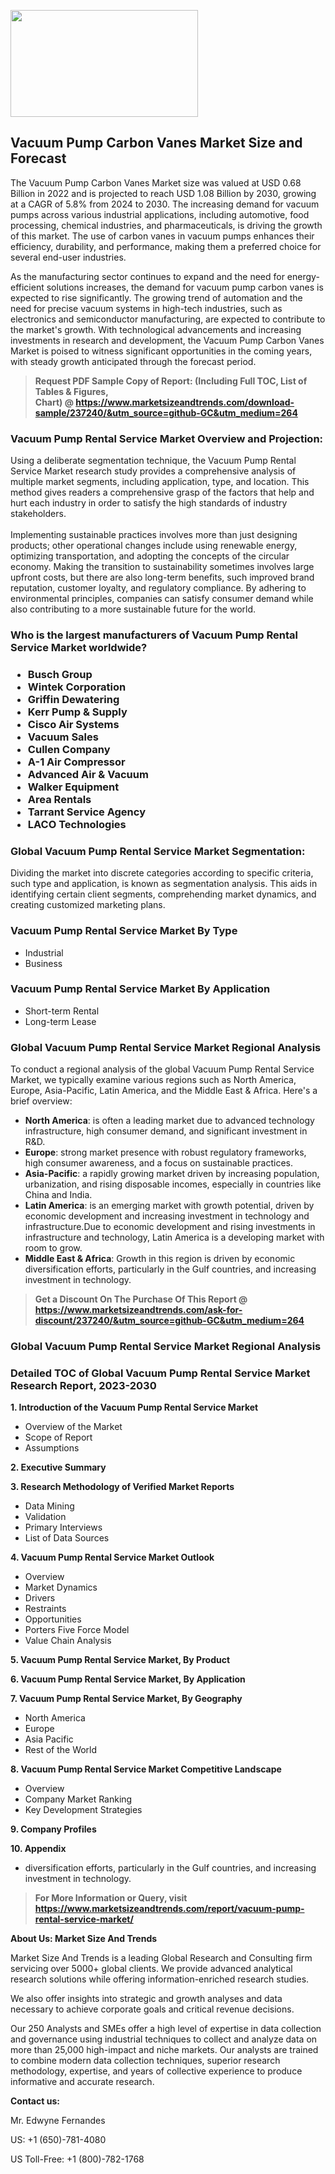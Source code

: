 <p><img class="alignnone size-medium wp-image-20088" src="https://ffe5etoiles.com/wp-content/uploads/2024/12/MST1-300x171.png" alt="" width="300" height="171" /></p><h2>Vacuum Pump Carbon Vanes Market Size and Forecast</h2><p>The Vacuum Pump Carbon Vanes Market size was valued at USD 0.68 Billion in 2022 and is projected to reach USD 1.08 Billion by 2030, growing at a CAGR of 5.8% from 2024 to 2030. The increasing demand for vacuum pumps across various industrial applications, including automotive, food processing, chemical industries, and pharmaceuticals, is driving the growth of this market. The use of carbon vanes in vacuum pumps enhances their efficiency, durability, and performance, making them a preferred choice for several end-user industries.</p><p>As the manufacturing sector continues to expand and the need for energy-efficient solutions increases, the demand for vacuum pump carbon vanes is expected to rise significantly. The growing trend of automation and the need for precise vacuum systems in high-tech industries, such as electronics and semiconductor manufacturing, are expected to contribute to the market's growth. With technological advancements and increasing investments in research and development, the Vacuum Pump Carbon Vanes Market is poised to witness significant opportunities in the coming years, with steady growth anticipated through the forecast period.</p></p><blockquote id="" class=""><strong>Request PDF Sample Copy of Report: (Including Full TOC, List of Tables &amp; Figures, Chart)&nbsp;@&nbsp;<strong><a href="https://www.marketsizeandtrends.com/download-sample/237240/&utm_source=github-GC&utm_medium=264" target="_blank">https://www.marketsizeandtrends.com/download-sample/237240/&utm_source=github-GC&utm_medium=264</a></strong></strong></blockquote><h3 id="" class="">Vacuum Pump Rental Service Market&nbsp;Overview and Projection:</h3><p id="" class="">Using a deliberate segmentation technique, the Vacuum Pump Rental Service Market research study provides a comprehensive analysis of multiple market segments, including application, type, and location. This method gives readers a comprehensive grasp of the factors that help and hurt each industry in order to satisfy the high standards of industry stakeholders. <br /> <br />Implementing sustainable practices involves more than just designing products; other operational changes include using renewable energy, optimizing transportation, and adopting the concepts of the circular economy. Making the transition to sustainability sometimes involves large upfront costs, but there are also long-term benefits, such improved brand reputation, customer loyalty, and regulatory compliance. By adhering to environmental principles, companies can satisfy consumer demand while also contributing to a more sustainable future for the world.</p><h3 id="" class="">Who is the largest manufacturers of&nbsp;Vacuum Pump Rental Service Market worldwide?</h3><h3 class=""><p><ul><li>Busch Group </li><li> Wintek Corporation </li><li> Griffin Dewatering </li><li> Kerr Pump & Supply </li><li> Cisco Air Systems </li><li> Vacuum Sales </li><li> Cullen Company </li><li> A-1 Air Compressor </li><li> Advanced Air & Vacuum </li><li> Walker Equipment </li><li> Area Rentals </li><li> Tarrant Service Agency </li><li> LACO Technologies</li></ul></p></h3><h3 id="" class="">Global&nbsp;Vacuum Pump Rental Service Market Segmentation:</h3><p id="" class="">Dividing the market into discrete categories according to specific criteria, such type and application, is known as segmentation analysis. This aids in identifying certain client segments, comprehending market dynamics, and creating customized marketing plans.</p><h3 id="" class="">Vacuum Pump Rental Service Market&nbsp;By Type</h3><p><p><ul><li>Industrial</li><li> Business</p></li></ul></p></p><h3 id="" class="">Vacuum Pump Rental Service Market&nbsp;By Application</h3><p class=""><p><ul><li>Short-term Rental</li><li> Long-term Lease</li></ul></p></p><h3 id="" class="">Global Vacuum Pump Rental Service Market Regional Analysis</h3><p id="" class="">To conduct a regional analysis of the global Vacuum Pump Rental Service Market, we typically examine various regions such as North America, Europe, Asia-Pacific, Latin America, and the Middle East &amp; Africa. Here's a brief overview:</p><ul><li><strong>North America</strong>: is often a leading market due to advanced technology infrastructure, high consumer demand, and significant investment in R&amp;D.</li><li><strong>Europe</strong>: strong market presence with robust regulatory frameworks, high consumer awareness, and a focus on sustainable practices.</li><li><strong>Asia-Pacific</strong>: a rapidly growing market driven by increasing population, urbanization, and rising disposable incomes, especially in countries like China and India.</li><li><strong>Latin America</strong>: is an emerging market with growth potential, driven by economic development and increasing investment in technology and infrastructure.Due to economic development and rising investments in infrastructure and technology, Latin America is a developing market with room to grow.</li><li><strong>Middle East &amp; Africa</strong>: Growth in this region is driven by economic diversification efforts, particularly in the Gulf countries, and increasing investment in technology.</li></ul><blockquote id="" class=""><strong>Get a Discount On The Purchase Of This Report @ <strong><a href="https://www.marketsizeandtrends.com/ask-for-discount/237240/&utm_source=github-GC&utm_medium=264" target="_blank">https://www.marketsizeandtrends.com/ask-for-discount/237240/&utm_source=github-GC&utm_medium=264</a></strong></strong></blockquote><h3 id="" class="">Global Vacuum Pump Rental Service Market Regional Analysis</h3><h3 id="" class="">Detailed TOC of Global Vacuum Pump Rental Service Market Research Report, 2023-2030</h3><p id="" class=""><strong>1. Introduction of the Vacuum Pump Rental Service Market</strong></p><ul><li>Overview of the Market</li><li>Scope of Report</li><li>Assumptions</li></ul><p id="" class=""><strong>2. Executive Summary</strong></p><p id="" class=""><strong>3. Research Methodology of Verified Market Reports</strong></p><ul><li>Data Mining</li><li>Validation</li><li>Primary Interviews</li><li>List of Data Sources</li></ul><p id="" class=""><strong>4. Vacuum Pump Rental Service Market Outlook</strong></p><ul><li>Overview</li><li>Market Dynamics</li><li>Drivers</li><li>Restraints</li><li>Opportunities</li><li>Porters Five Force Model</li><li>Value Chain Analysis</li></ul><p id="" class=""><strong>5. Vacuum Pump Rental Service Market, By Product</strong></p><p id="" class=""><strong>6. Vacuum Pump Rental Service Market, By Application</strong></p><p id="" class=""><strong>7. Vacuum Pump Rental Service Market, By Geography</strong></p><ul><li>North America</li><li>Europe</li><li>Asia Pacific</li><li>Rest of the World</li></ul><p id="" class=""><strong>8. Vacuum Pump Rental Service Market Competitive Landscape</strong></p><ul><li>Overview</li><li>Company Market Ranking</li><li>Key Development Strategies</li></ul><p id="" class=""><strong>9. Company Profiles</strong></p><p id="" class=""><strong>10. Appendix</strong></p><ul><li>diversification efforts, particularly in the Gulf countries, and increasing investment in technology.</li></ul><blockquote id="" class=""><strong>For More Information or Query, visit <strong><strong><a href="https://www.marketsizeandtrends.com/report/vacuum-pump-rental-service-market/" target="_blank">https://www.marketsizeandtrends.com/report/vacuum-pump-rental-service-market/</a></strong></strong></strong></blockquote><p id="" class=""><strong>About Us: Market Size And Trends</strong></p><p id="" class="">Market Size And Trends is a leading Global Research and Consulting firm servicing over 5000+ global clients. We provide advanced analytical research solutions while offering information-enriched research studies.</p><p id="" class="">We also offer insights into strategic and growth analyses and data necessary to achieve corporate goals and critical revenue decisions.</p><p id="" class="">Our 250 Analysts and SMEs offer a high level of expertise in data collection and governance using industrial techniques to collect and analyze data on more than 25,000 high-impact and niche markets. Our analysts are trained to combine modern data collection techniques, superior research methodology, expertise, and years of collective experience to produce informative and accurate research.</p><p id="" class=""><strong>Contact us:</strong></p><p id="" class="">Mr. Edwyne Fernandes</p><p id="" class="">US: +1 (650)-781-4080</p><p id="" class="">US Toll-Free: +1 (800)-782-1768</p>
